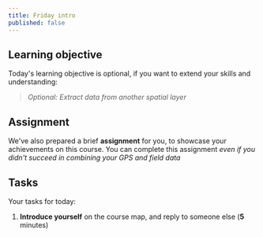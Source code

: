 ```yaml
---
title: Friday intro
published: false
---
```


## Learning objective
Today's learning objective is optional, if you want to extend your skills and understanding:

> *Optional: Extract data from another spatial layer*

## Assignment

We've also prepared a brief **assignment** for you, to showcase your achievements on this course.  You can complete this assignment *even if you didn't succeed in combining your GPS and field data*

## Tasks
Your tasks for today:
1. **Introduce yourself** on the course map, and reply to someone else (**5** minutes)